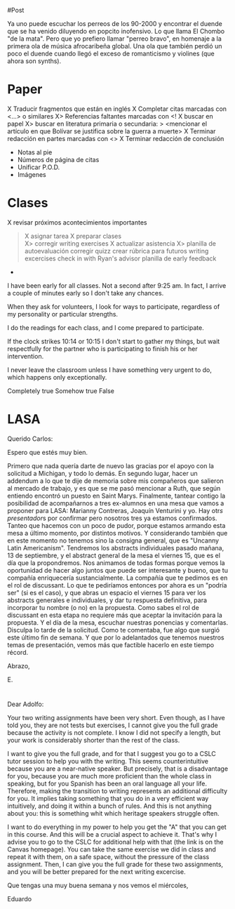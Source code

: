 #Post

Ya uno puede escuchar los perreos de los 90-2000 y encontrar el duende que se ha venido diluyendo en popcito inofensivo. Lo que llama El Chombo "de la mata". Pero que yo prefiero llamar "perreo bravo", en homenaje a la primera ola de música afrocaribeña global. Una ola que también perdió un poco el duende cuando llegó el exceso de romanticismo y violines (que ahora son synths).

# Paper

X Traducir fragmentos que están en inglés
X Completar citas marcadas con <...> o similares
X> Referencias faltantes marcadas con <!
	X buscar en papel
	X> buscar en literatura primaria o secundaria:
		> <mencionar el artículo en que Bolívar se justifica sobre la guerra a muerte>
X Terminar redacción en partes marcadas con <>
X Terminar redacción de conclusión
- Notas al pie
- Números de página de citas
- Unificar P.O.D.
- Imágenes

# Clases

X revisar próximos acontecimientos importantes
>X asignar tarea
X preparar clases	
X> corregir writing exercises
X actualizar asistencia
X> planilla de autoevaluación
> corregir quizz
> crear rúbrica para futuros writing excercises
> check in with Ryan's advisor
> planilla de early feedback
-


I have been early for all classes. Not a second after 9:25 am. In fact, I arrive a couple of minutes early so I don't take any chances.

When they ask for volunteers, I look for ways to participate, regardless of my personality or particular strengths.

I do the readings for each class, and I come prepared to participate.

If the clock strikes 10:14 or 10:15 I don't start to gather my things, but wait respectfully for the partner who is participating to finish his or her intervention.

I never leave the classroom unless I have something very urgent to do, which happens only exceptionally.


Completely true
Somehow true
False


# LASA

Querido Carlos:

Espero que estés muy bien.

Primero que nada quería darte de nuevo las gracias por el apoyo con la solicitud a Michigan, y todo lo demás.
En segundo lugar, hacer un addendum a lo que te dije de memoria sobre mis compañeros que salieron al mercado de trabajo, y es que se me pasó mencionar a Ruth, que según entiendo encontró un puesto en Saint Marys.
Finalmente, tantear contigo la posibilidad de acompañarnos a tres ex-alumnos en una mesa que vamos a proponer para LASA: Marianny Contreras, Joaquín Venturini y yo. Hay otr*s presentador*s por confirmar pero nosotros tres ya estamos confirmados.
Tanteo que hacemos con un poco de pudor, porque estamos armando esta mesa a último momento, por distintos motivos. Y considerando también que en este momento no tenemos sino la consigna general, que es "Uncanny Latin Americanism". Tendremos los abstracts individuales pasado mañana, 13 de septiembre, y el abstract general de la mesa el viernes 15, que es el día que la propondremos. Nos animamos de todas formas porque vemos la oportunidad de hacer algo juntos que puede ser interesante y bueno, que tu compañía enriquecería sustancialmente. 
La compañía que te pedimos es en el rol de discussant. Lo que te pediríamos entonces por ahora es un "podría ser" (si es el caso), y que abras un espacio el viernes 15 para ver los abstracts generales e individuales, y dar tu respuesta definitiva, para incorporar tu nombre (o no) en la propuesta.
Como sabes el rol de discussant en esta etapa no requiere más que aceptar la invitación para la propuesta. Y el día de la mesa, escuchar nuestras ponencias y comentarlas.
Disculpa lo tarde de la solicitud. Como te comentaba, fue algo que surgió este último fin de semana. Y que por lo adelantados que tenemos nuestros temas de presentación, vemos más que factible hacerlo en este tiempo récord.

Abrazo,

E.

#

Dear Adolfo:

Your two writing assignments have been very short. Even though, as I have told you, they are not tests but exercises, I cannot give you the full grade because the activity is not complete. I know I did not specify a length, but your work is considerably shorter than the rest of the class.

I want to give you the full grade, and for that I suggest you go to a CSLC tutor session to help you with the writing. This seems counterintuitive because you are a near-native speaker. But precisely, that is a disadvantage for you, because you are much more proficient than the whole class in speaking, but for you Spanish has been an oral language all your life. Therefore, making the transition to writing represents an additional difficulty for you. It implies taking something that you do in a very efficient way intuitively, and doing it within a bunch of rules. And this is not anything about you: this is something whit which heritage speakers struggle often.

I want to do everything in my power to help you get the "A" that you can get in this course. And this will be a crucial aspect to achieve it. That's why I advise you to go to the CSLC for additional help with that (the link is on the Canvas homepage). You can take the same exercise we did in class and repeat it with them, on a safe space, without the pressure of the class assignment. Then, I can give you the full grade for these two assignments, and you will be better prepared for the next writing excercise.

Que tengas una muy buena semana y nos vemos el miércoles,

Eduardo

